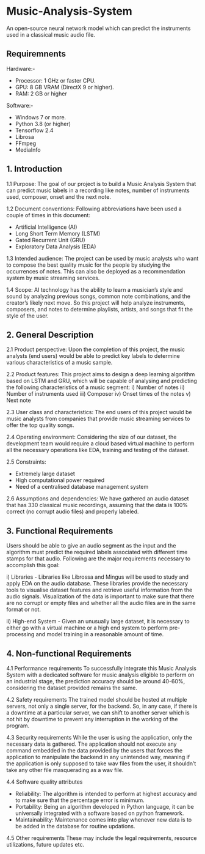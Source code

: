 # Music-Analysis-System

An open-source neural network model which can predict the instruments used in a classical music audio file.

## Requiremnents

Hardware:-
- Processor: 1 GHz or faster CPU.
- GPU: 8 GB VRAM (DirectX 9 or higher).
- RAM: 2 GB or higher

Software:-
- Windows 7 or more.
- Python 3.8 (or higher) 
- Tensorflow 2.4 
- Librosa 
- FFmpeg 
- MediaInfo


## 1. Introduction

1.1 Purpose: The goal of our project is to build a Music Analysis System that can predict music labels in a recording like notes, number of instruments used, composer, onset and the next note.

1.2 Document conventions: Following abbreviations have been used a couple of times in this document:
- Artificial Intelligence (AI)
- Long Short Term Memory (LSTM)
- Gated Recurrent Unit (GRU)
- Exploratory Data Analysis (EDA) 
  
1.3 Intended audience: The project can be used by music analysts who want to compose the best quality music for the people by studying the occurrences of notes. This can also be deployed as a recommendation system by music streaming services. 

1.4 Scope: AI technology has the ability to learn a musician’s style and sound by analyzing previous songs, common note combinations, and the creator’s likely next move. So this project will help analyze instruments, composers, and notes to determine playlists, artists, and songs that fit the style of the user.


## 2. General Description

2.1 Product perspective: Upon the completion of this project, the music analysts (end users) would be able to predict key labels to determine various characteristics of a music sample.

2.2 Product features: This project aims to design a deep learning algorithm based on LSTM and GRU, which will be capable of analysing and predicting the following characteristics of a music segment:
i) Number of notes
ii) Number of instruments used
iii) Composer
iv) Onset times of the notes
v) Next note

2.3 User class and characteristics: The end users of this project would be music analysts from companies that provide music streaming services to offer the top quality songs.

2.4 Operating environment: Considering the size of our dataset, the development team would require a cloud based virtual machine to perform all the necessary operations like EDA, training and testing of the dataset.

2.5 Constraints: 
- Extremely large dataset
- High computational power required
- Need of a centralised database management system

2.6 Assumptions and dependencies: We have gathered an audio dataset that has 330 classical music recordings, assuming that the data is 100% correct (no corrupt audio files) and properly labeled.


## 3. Functional Requirements
Users should be able to give an audio segment as the input and the algorithm must predict the required labels associated with different time stamps for that audio. Following are the major requirements necessary to accomplish this goal:

i) Libraries - Libraries like Librossa and Mingus will be used to study and apply EDA on the audio database. These libraries provide the necessary tools to visualise dataset features and retrieve useful information from the audio signals. Visualization of the data is important to make sure that there are no corrupt or empty files and whether all the audio files are in the same format or not.

ii) High-end System - Given an unusually large dataset, it is necessary to either go with a virtual machine or a high end system to perform pre-processing and model training in a reasonable amount of time.


## 4. Non-functional Requirements

4.1 Performance requirements 
To successfully integrate this Music Analysis System with a dedicated software for music analysis eligible to perform on an industrial stage, the prediction accuracy should be around 40-60%, considering the dataset provided remains the same. 

4.2 Safety requirements
The trained model should be hosted at multiple servers, not only a single server, for the backend. So, in any case, if there is a downtime at a particular server, we can shift to another server which is not hit by downtime to prevent any interruption in the working of the program.

4.3 Security requirements
While the user is using the application, only the necessary data is gathered. The application should not execute any command embedded in the data provided by the users that forces the application to manipulate the backend in any unintended way, meaning if the application is only supposed to take wav files from the user, it shouldn’t take any other file masquerading as a wav file.

4.4 Software quality attributes 
- Reliability: The algorithm is intended to perform at highest accuracy and to make sure that the percentage error is minimum.
- Portability: Being an algorithm developed in Python language, it can be universally integrated with a software based on python framework.
- Maintainability: Maintenance comes into play whenever new data is to be added in the database for routine updations.


4.5 Other requirements 
These may include the legal requirements, resource utilizations, future updates etc.



